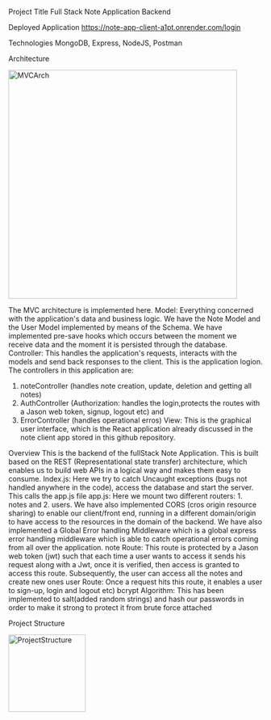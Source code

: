 Project Title
Full Stack Note Application Backend

Deployed Application
https://note-app-client-a1pt.onrender.com/login

Technologies
MongoDB, Express, NodeJS, Postman

Architecture


<img width="453" alt="MVCArch" src="https://github.com/Stephen-Afari/note_app_backend/assets/62534292/efc29358-9bc9-4b6c-aec1-58bd932c6ebd">


The MVC architecture is implemented here.
Model: Everything concerned with the application's data and business logic. We have the Note Model and the User Model implemented by means of the Schema. We have implemented pre-save hooks
which occurs between the moment we receive data and the moment it is persisted through the database.
Controller: This handles the application's requests, interacts with the models and send back responses to the client. This is the application logion. The controllers in this application are:
1. noteController (handles note creation, update, deletion and getting all notes)
2. AuthController (Authorization: handles the login,protects the routes with a Jason web token, signup, logout etc) and
3. ErrorController (handles operational erros)
View: This is the graphical user interface, which is the React application already discussed in the note client app stored in this github repository.
   
Overview
This is the backend of the fullStack Note Application. This is built based on the REST (Representational state transfer) architecture, which enables us to build web APIs in a logical way
and makes them easy to consume.
Index.js: Here we try to catch Uncaught exceptions (bugs not handled anywhere in the code), access the database and start the server. This calls the app.js file
app.js: Here we mount two different routers: 1. notes and 2. users. We have also implemented CORS (cros origin resource sharing) to enable our client/front end, running in a different 
domain/origin to have access to the resources in the domain of the backend. We have also implemented a Global Error handling Middleware which is a global express error handling middleware
which is able to catch operational errors coming from all over the application.
note Route: This route is protected by a Jason web token (jwt) such that each time a user wants to access it sends his request along with a Jwt, once it is verified, then access is granted
to access this route. Subsequently, the user can access all the notes and create new ones
user Route: Once a request hits this route, it enables a user to sign-up, login and logout etc)
bcrypt Algorithm: This has been implemented to salt(added random strings) and hash our passwords in order to make it strong to protect it from brute force attached

Project Structure

<img width="153" alt="ProjectStructure" src="https://github.com/Stephen-Afari/note_app_backend/assets/62534292/91098e4a-5b19-4ae4-a999-951b4e5fbcbf">
